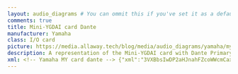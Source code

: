 ```yaml
---
layout: audio_diagrams # You can ommit this if you've set it as a default
comments: true
title: Mini-YGDAI card Dante
manufacturer: Yamaha
class: I/O card
picture: https://media.allaway.tech/blog/media/audio_diagrams/yamaha/my_card_dante.jpg # 200 x 110
description: A representation of the Mini-YGDAI card with Dante Primary and Secondary connectors. This block fits into the card slot on a Yamaha digital console shape
xml: <!-- Yamaha MY card dante --> {"xml":"3VXBbsIwDP2aHJnahFZcoWWcmCaxHThm1COR2qQLZpR9/dw2ZasAbQfYpklJ6/g9J/Zz1TCRFNXMyVLNbQY5E1MmEmcttlZRJZDnjAc6YyJlnAc0Gb89g4YNGpTSgcHvBPA24FXmW2g9rWOD+9w71s5uS08Dh1D1jlpZY2CF8qmjB8cpNFR//gxsAej2RNnpDJVndGEK9Fr5sNj75MYncgj9KIgMX9Pp+sTX9VF5JoOaHzAx2SmNsCjlqkZ31BfyKSxo/zQk89kaXOi3GgzrdWm1wSa/aEKDMk6Cm6h+HmZEhySEhacxGmJyVt7PMvLfk3F4QsY4Ry9IT8/4ZWs7YLBppBoTYVRWTZ0dTNa6fi9lIZUkQjq+e5gO5sswHowf08P+lFl7REu/XPf4Ufeu3Qh+gUZER41IpUEg173ThfSbXUKg0d/4uvd97X5C4/isxgug3132f1UeXk9lWn7cag3Wu/TeAQ==","w":120,"h":60,"aspect":"fixed","title":"Yamaha MY card Dante"}
---
```

